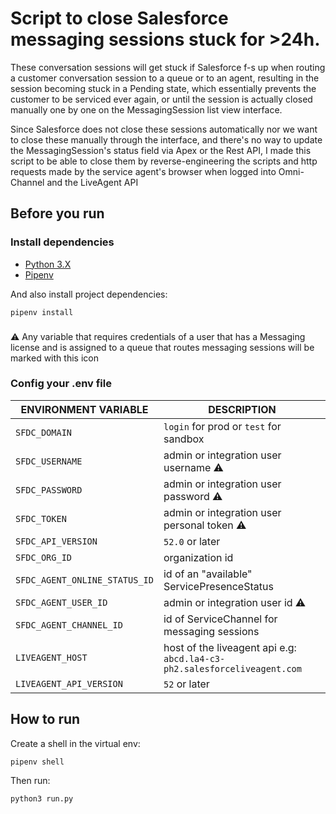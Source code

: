# Script to close Salesforce messaging sessions stuck for >24h.

These conversation sessions will get stuck if Salesforce f-s up when routing a customer conversation session to a queue or to an agent, resulting in the session becoming stuck in a Pending state, which essentially prevents the customer to be serviced ever again, or until the session is actually closed manually one by one on the MessagingSession list view interface. 

Since Salesforce does not close these sessions automatically nor we want to close these manually through the interface, and there's no way to update the MessagingSession's status field via Apex or the Rest API, I made this script to be able to close them by reverse-engineering the scripts and http requests made by the service agent's browser when logged into Omni-Channel and the LiveAgent API

## Before you run

### Install dependencies
- [Python 3.X](https://www.python.org/downloads/)
- [Pipenv](https://pipenv.pypa.io/en/latest/)

And also install project dependencies:
```
pipenv install
```

###

⚠️ Any variable that requires credentials of a user that has a Messaging license and is assigned to a queue that routes messaging sessions will be marked with this icon

### Config your .env file

| ENVIRONMENT VARIABLE          | DESCRIPTION                                                                 |
|-------------------------------|-----------------------------------------------------------------------------|
| `SFDC_DOMAIN`                 | `login` for prod or `test` for sandbox                                      |
| `SFDC_USERNAME`               | admin or integration user username ⚠️                                       |
| `SFDC_PASSWORD`               | admin or integration user password ⚠️                                       |
| `SFDC_TOKEN`                  | admin or integration user personal token ⚠️                                 |
| `SFDC_API_VERSION`            | `52.0` or later                                                             |
| `SFDC_ORG_ID`                 | organization id                                                             |
| `SFDC_AGENT_ONLINE_STATUS_ID` | id of an "available" ServicePresenceStatus                                  |
| `SFDC_AGENT_USER_ID`          | admin or integration user id ⚠️                                             |
| `SFDC_AGENT_CHANNEL_ID`       | id of ServiceChannel for messaging sessions                                 |
| `LIVEAGENT_HOST`              | host of the liveagent api e.g: `abcd.la4-c3-ph2.salesforceliveagent.com`    |
| `LIVEAGENT_API_VERSION`       | `52` or later                                                               |

## How to run

Create a shell in the virtual env:
```
pipenv shell
```

Then run:
```
python3 run.py
```
